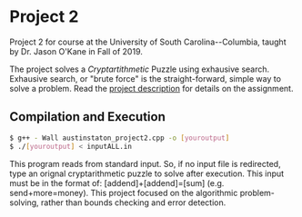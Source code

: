 # Project 2
Project 2 for course at the University of South Carolina--Columbia, taught by Dr. Jason O'Kane in Fall of 2019.

The project solves a _Cryptartithmetic_ Puzzle using exhausive search. Exhausive search, or "brute force" is the straight-forward, simple way to solve a problem.
Read the [project description](https://cse.sc.edu/~jokane/teaching/350/project2.pdf) for details on the assignment. 

## Compilation and Execution
```bash
$ g++ - Wall austinstaton_project2.cpp -o [youroutput]
$ ./[youroutput] < inputALL.in
```
This program reads from standard input. So, if no input file is redirected, type an orignal cryptarithmetic puzzle to solve after execution. This input must be in the format of:
   [addend]+[addend]=[sum] (e.g. send+more=money). This project focused on the algorithmic problem-solving, rather than bounds checking and error detection.
